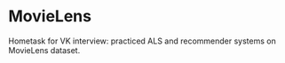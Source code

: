 MovieLens
=========

Hometask for VK interview: practiced ALS and recommender systems on MovieLens dataset.
